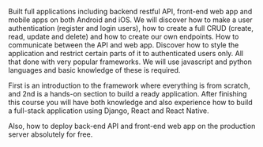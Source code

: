 Built full applications including backend restful API, front-end web app and mobile apps on both Android and iOS.
We will discover how to make a user authentication (register and login users), 
how to create a full CRUD (create, read, update and delete) and how to create our own endpoints. 
How to communicate between the API and web app. Discover how to style the application and restrict certain parts of it to authenticated users only. All that done with very popular frameworks. 
We will use javascript and python languages and basic knowledge of these is required.

First is an introduction to the framework where everything is from scratch, and 2nd is a hands-on section to build a ready application. After finishing this course you will have both knowledge and also experience how to build a full-stack application using Django, React and React Native.

Also, how to deploy back-end API and front-end web app on the production server absolutely for free. 
